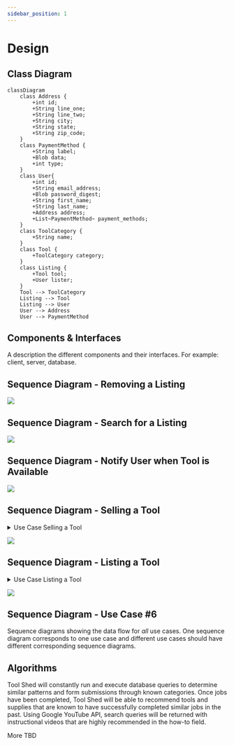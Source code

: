 ```yaml
---
sidebar_position: 1
---
```

# Design

## Class Diagram
```mermaid
classDiagram
    class Address {
        +int id;
        +String line_one;
        +String line_two;
        +String city;
        +String state;
        +String zip_code;
    }
    class PaymentMethod {
        +String label;
        +Blob data;
        +int type;
    }
    class User{
        +int id;
        +String email_address;
        +Blob password_digest;
        +String first_name;
        +String last_name;
        +Address address;
        +List~PaymentMethod~ payment_methods;
    }
    class ToolCategory {
        +String name;
    }
    class Tool {
        +ToolCategory category;
    }
    class Listing {
        +Tool tool;
        +User lister;
    }
    Tool --> ToolCategory
    Listing --> Tool
    Listing --> User
    User --> Address
    User --> PaymentMethod
```

## Components & Interfaces
A description the different components and their interfaces. For example: client, server, database.


## Sequence Diagram - Removing a Listing
[![](https://mermaid.ink/img/pako:eNptksFOGzEQhl9l5BMVJA-wB6QUeqgUqMSGnixVE3vYteIdB8-YKkK8e-2waQPqzfI_3_if3_NqXPJkOiP0XIgd3QYcMk6W0WnKUAAFHoWy5T1mDS7skRViavfrNASG3mUi_qj7Jt-i4haFPqFHMogGHuCOuHyUpck9aZNl1quV8IJKUM9lcX19GVMHfdlOQaVaaSaqB0-sAaNAYtikFKEfycPjw9pyTI3yHdyM5HYCmkCIIDxBqaNBEKgt_F-7GNWyr8iiPfRAmgO91F5SnCORpxLjYW66KF2LYWjDBF4ul5Ypth4Nb_R90nNuxiq1yQfAAUNNjtifButgW1QT38TgduQvvlRgfkbG9HvVkqA5PWnqEZP_YHKGnfI8B9yIPFCvqEUu7n9sfq1-rr6vV1_X387gd3mu_RyAp38fY67MRHnC4OsuvVoGsEZHmsiarh495p01lt9qHRZN_YGd6TQXujJlX5M_7d3pknyo63f3vpvHFX37A8Pq8ZU?type=png)](https://mermaid.live/edit#pako:eNptksFOGzEQhl9l5BMVJA-wB6QUeqgUqMSGnixVE3vYteIdB8-YKkK8e-2waQPqzfI_3_if3_NqXPJkOiP0XIgd3QYcMk6W0WnKUAAFHoWy5T1mDS7skRViavfrNASG3mUi_qj7Jt-i4haFPqFHMogGHuCOuHyUpck9aZNl1quV8IJKUM9lcX19GVMHfdlOQaVaaSaqB0-sAaNAYtikFKEfycPjw9pyTI3yHdyM5HYCmkCIIDxBqaNBEKgt_F-7GNWyr8iiPfRAmgO91F5SnCORpxLjYW66KF2LYWjDBF4ul5Ypth4Nb_R90nNuxiq1yQfAAUNNjtifButgW1QT38TgduQvvlRgfkbG9HvVkqA5PWnqEZP_YHKGnfI8B9yIPFCvqEUu7n9sfq1-rr6vV1_X387gd3mu_RyAp38fY67MRHnC4OsuvVoGsEZHmsiarh495p01lt9qHRZN_YGd6TQXujJlX5M_7d3pknyo63f3vpvHFX37A8Pq8ZU)

## Sequence Diagram - Search for a Listing
[![](https://mermaid.ink/img/pako:eNrVU8lOwzAQ_ZWRT6AuF245VEIqt0DpdkGRkGtPEgvHDl4kqqr_zmRpS6HlDDlZM29zPLNjwkpkCfP4HtEInCpeOF5l5l4E62Dt0WUG6GtOo8lkoG2hzLgMlU5gGTeVCh7aGggXJZqguPZgDays1bAsUcJ6kXYaJ-6IpEaNZAKpLRo2NcbjcytlJH70Vk0NhFbizcPNJoZgTQKLh6fV62o2S2874onQ6A86fal8rfkWHGVrMrX9X72ebR01Dwi5dRVwIztj8O11L1pNeeAb7pH-yTyFeUS3PVoceu2dv_o00AX62hqPR_S58FksXiDhc4e-vB6-zRxrSfnlj-xXXP5Q_PadPWoUNFe2Doom6e6fxO7HkwYaZnl-Sfsbq0dCZtiQVegqriTt4q7hZSyUWGHGEjpKzHnUIWOZ2ROUx2CXWyNYElzEIeueu19dluS0gVRFqWiFH7v9btd8yGpuXqw9YPafkGpRvQ?type=png)](https://mermaid.live/edit#pako:eNrVU8lOwzAQ_ZWRT6AuF245VEIqt0DpdkGRkGtPEgvHDl4kqqr_zmRpS6HlDDlZM29zPLNjwkpkCfP4HtEInCpeOF5l5l4E62Dt0WUG6GtOo8lkoG2hzLgMlU5gGTeVCh7aGggXJZqguPZgDays1bAsUcJ6kXYaJ-6IpEaNZAKpLRo2NcbjcytlJH70Vk0NhFbizcPNJoZgTQKLh6fV62o2S2874onQ6A86fal8rfkWHGVrMrX9X72ebR01Dwi5dRVwIztj8O11L1pNeeAb7pH-yTyFeUS3PVoceu2dv_o00AX62hqPR_S58FksXiDhc4e-vB6-zRxrSfnlj-xXXP5Q_PadPWoUNFe2Doom6e6fxO7HkwYaZnl-Sfsbq0dCZtiQVegqriTt4q7hZSyUWGHGEjpKzHnUIWOZ2ROUx2CXWyNYElzEIeueu19dluS0gVRFqWiFH7v9btd8yGpuXqw9YPafkGpRvQ)

## Sequence Diagram - Notify User when Tool is Available
[![](https://mermaid.ink/img/pako:eNq1VD1v2zAQ_SsXTjYaD101ZGiy1S0aKx4KGChO5EkiTJEqP2wIaf57T5Rs2HULdGg1CJR4fO_du-O9CukUiUIE-p7ISnrS2Hjsdhb4QRmdh20gP3336KOWukcbwQAGWLtGWyilJ7K3IWoMecKIFQa63a7G7Q_eHc_403vkg9XDwzswBZSp6nQMYDITEymyUaMJ4Cy8OGegbEnBdrM-S9YHjHSh2sAqoylGe17DcyI_wOKxJbkPHC-TRzmAq285lhNA5Qn3oOs53ccLEegJtJXOe5IRFp6i13RAAzpAsiFJSSHUycxIZzlZXjED1qgN5_ADXlgYNqhnL8mqaaFyBqvsB2ewodA7GwgWm4mPD5dnKjMsL_NezVTZVZ1L1nD8iePacqjmQGn06M6iSjE6WzCljd9Gu0-WZOwZWunQGxzCVI8xlA34gg39Cb13fTJcpAC18x2gVSfCkMt9yXFdt2s_qms__jKXsnVH2Fo8sO1YGcqyw_LfkgYy3BGzJe__b0KfXdT1AB39rjj5BHfn2CYBeu-6nhv1I1HPvgMNBC7FO_jqEhy1MVAR2BFPc5McW7IQW-4ao0PUtslt3Ssunbpjslk8_XLpxL3oyHeoFQ-W1zFoJ2JLHe1EwUuFfr8TO_vGcZiiKwcrRRF9onsxgc9DSBQ13zH-S0rzIPo0Tao8sN5-AiiKg38?type=png)](https://mermaid.live/edit#pako:eNq1VD1v2zAQ_SsXTjYaD101ZGiy1S0aKx4KGChO5EkiTJEqP2wIaf57T5Rs2HULdGg1CJR4fO_du-O9CukUiUIE-p7ISnrS2Hjsdhb4QRmdh20gP3336KOWukcbwQAGWLtGWyilJ7K3IWoMecKIFQa63a7G7Q_eHc_403vkg9XDwzswBZSp6nQMYDITEymyUaMJ4Cy8OGegbEnBdrM-S9YHjHSh2sAqoylGe17DcyI_wOKxJbkPHC-TRzmAq285lhNA5Qn3oOs53ccLEegJtJXOe5IRFp6i13RAAzpAsiFJSSHUycxIZzlZXjED1qgN5_ADXlgYNqhnL8mqaaFyBqvsB2ewodA7GwgWm4mPD5dnKjMsL_NezVTZVZ1L1nD8iePacqjmQGn06M6iSjE6WzCljd9Gu0-WZOwZWunQGxzCVI8xlA34gg39Cb13fTJcpAC18x2gVSfCkMt9yXFdt2s_qms__jKXsnVH2Fo8sO1YGcqyw_LfkgYy3BGzJe__b0KfXdT1AB39rjj5BHfn2CYBeu-6nhv1I1HPvgMNBC7FO_jqEhy1MVAR2BFPc5McW7IQW-4ao0PUtslt3Ssunbpjslk8_XLpxL3oyHeoFQ-W1zFoJ2JLHe1EwUuFfr8TO_vGcZiiKwcrRRF9onsxgc9DSBQ13zH-S0rzIPo0Tao8sN5-AiiKg38)

## Sequence Diagram - Selling a Tool

<details><summary>Use Case Selling a Tool</summary>
A homeowner wants to list a tool to sell it as they no longer need it anymore and for other users to be able to purchase it.

1. The user enters the URL.

2. The user enters their username and password.

3. The user clicks on the (button: LOGIN).

4. The user is brought to the homepage.

5. The user clicks on the (button: LIST_TOOL) and completes the following fields.

Name of tool

Zip Code: #####

Type of tool (Electric, Battery, Wireless, etc.)

Type of Listing (Sell or For Rent)

6. The user clicks on the (button: INSERT_IMAGE) to upload an image of the tool.

7. The user then clicks the (button: SUBMIT) to add tool to a listing.

8. The user sees a list of tools being sold after clicking submit.

9. The user can click the (button: LIST_TOOL) to list another tool if they want to.

10. The user clicks on the (button: LOG_OFF) to log off account.

11. The user exits the website.


</details>  

[![](https://mermaid.ink/img/pako:eNp1VMtu4zAM_BVCl90F2h_woZe2WSwQIEAeNwGFbNGpUFlyJapdo-i_L2W7rpJsbjJnSA6pkT9E4zWKSkR8TegafDDqGFQnHRmyCDu01rgjKNh7b6VTDfkACVSEQ8QgXa8Cmcb0yhHUOVwH_36BxIxw9O0c0BnQilStIo7lzZsihCRdgtu7O6greHSEAQ7bdYHX0tUjHr9w64_GgXGtD50i413BjtLFka0ruH_G5gVMC4n1AP41kWJB1Xy2BIYVzxNquJ0bHcqMOIXrOTy2j9wfYmoajLFN1g7Soc1zndXQHqP7QVOtstRjCLzejtPVEccRM5Aq2IcB1FEZngqdLpZzb03zwltPRN7Bz_Wf3f5pv9msfxUL2ua7ZdHAu4GFAf3Y47t5QEqBv88Z3yoeTOytGi4pixz2CzaU73r2TQQaegTfguVZOXRNV87Ih66UtJ0l5Tj8V8mUkZaMlbE2gk80I0uzHe9tKbS4YYpmA0IbfDfh5KFm07DTUZd3l5_A6AytUWfWPBK7QWPpoMudOny3A6SeO3Hq9Q3rr7muUc8vfr35_bRZrWYDlKVGp7FaduaRC_m2PZF5Kro--eLXJ25Eh_ySjOafw4d0AFLQM3YoRcVHja1KlqSQ7pOpKpHfDa4RFYWEN2JSP_9LRNUqfgWf_wDNxYKy?type=png)](https://mermaid.live/edit#pako:eNp1VMtu4zAM_BVCl90F2h_woZe2WSwQIEAeNwGFbNGpUFlyJapdo-i_L2W7rpJsbjJnSA6pkT9E4zWKSkR8TegafDDqGFQnHRmyCDu01rgjKNh7b6VTDfkACVSEQ8QgXa8Cmcb0yhHUOVwH_36BxIxw9O0c0BnQilStIo7lzZsihCRdgtu7O6greHSEAQ7bdYHX0tUjHr9w64_GgXGtD50i413BjtLFka0ruH_G5gVMC4n1AP41kWJB1Xy2BIYVzxNquJ0bHcqMOIXrOTy2j9wfYmoajLFN1g7Soc1zndXQHqP7QVOtstRjCLzejtPVEccRM5Aq2IcB1FEZngqdLpZzb03zwltPRN7Bz_Wf3f5pv9msfxUL2ua7ZdHAu4GFAf3Y47t5QEqBv88Z3yoeTOytGi4pixz2CzaU73r2TQQaegTfguVZOXRNV87Ih66UtJ0l5Tj8V8mUkZaMlbE2gk80I0uzHe9tKbS4YYpmA0IbfDfh5KFm07DTUZd3l5_A6AytUWfWPBK7QWPpoMudOny3A6SeO3Hq9Q3rr7muUc8vfr35_bRZrWYDlKVGp7FaduaRC_m2PZF5Kro--eLXJ25Eh_ySjOafw4d0AFLQM3YoRcVHja1KlqSQ7pOpKpHfDa4RFYWEN2JSP_9LRNUqfgWf_wDNxYKy)

## Sequence Diagram - Listing a Tool
<details><summary>Use Case Listing a Tool</summary>
The user would like to rent out tools that they are not currently using to earn some extra money.

1. The user navigates to (URL:TBD) and enters their username and password followed by clicking the (button: LOGIN).

2. The user clicks on the (button: LIST_TOOL) and completes the following fields.

    - Name of Tool

    - Zip Code: #####

    - Type of Tool (Electric, Battery, Wireless, etc.)

    - Type of Listing (For Rent)

    - Price (Price per hour/day/week)

3. The user clicks on the (button: INSERT_IMAGE) to upload images of the tool.

4. The user clicks the (button: SUBMIT) to add tool to the list of tools for rent.

5. The user is brought to the local listings menu once submission is successful.

6. The user clicks on the (button: LIST_TOOL) to repeat the process for as many tools as they would like to list for rent.

7. The user can then close the website or click the (button: LOG_OFF).


</details>  

[![](https://mermaid.ink/img/pako:eNqlVsFy2yAQ_RWGa52MHNmeSoccOrlkJr007aWjC4a1wwSBC8ipm8m_dwFZlhxnYiU-wYp97Nu3u-aZciOAltTBnwY0hxvJ1pbVlWbcG0ssaA-20gR_aJFb5mFgTOuL6-sv36x5cmBLEi2OSE1-_bg7cm0PJWu7Cc73YLfB14YwnHfkwdSwYWsg3pAlEGWYAHEElpySMa0R6oZ5tmQOSoJIVkIPSuCnI4j96WTe7y4Q5xCRb6w-iSLgDZw2GETpktK5Szcg08Po09mnBiFShkv0WmNK2wSRlbF1wBLSbRTbgSBGkwZdiOMWQL9CH2S-U62LbyWVipqla6QOFzAvjT5PwUO6OMgtZj3E4rpwUUUERtiPSYjBJHIJ5GNKbpmS4jXCGBVdwzk4t2pUJ0ekO1rMVrauLMbKxZXkj47cScztT2MUWTbej9eqbbYDzCGWsRINMT7Xa29ijdEqdNlpaqNlehfmPLVuNe48ua0DqfMFOxXPAKo2gqmxMcV26ro-pJhoCMXN7C62a2DMcIWcmRZ7Dq5Z1tKPqzMHWgxGAX8A_kjkijCl0tU4yUIs54z4PgmG7bjxOPy4lchPMnKWwsehpbkZmQWwE7X7ThOkWotMAj1jcS7gjJaghBvdBSmmjlpEdXKtT2h8ZhNoeIp6IlrUs5W33brPtUZvJqYUxnLpPr9_0aB6evb-M6PSVdsrdEJrwL8mKfDV8hxsFfUPUENFS1wKZh8rWukXPMcab-53mtNyxZSDCW02mMz9E6ezgpD41Pme3kHxOTShG6Z_G4NnvG0gbmn5TP_S8iq7uiy-5lmWL_KimE2LCd2hFY2L-ddZvphnsyIvpouXCf0XAbLLYjrNZ_Msm2f5fJZls5f_heo-HQ?type=png)](https://mermaid.live/edit#pako:eNqlVsFy2yAQ_RWGa52MHNmeSoccOrlkJr007aWjC4a1wwSBC8ipm8m_dwFZlhxnYiU-wYp97Nu3u-aZciOAltTBnwY0hxvJ1pbVlWbcG0ssaA-20gR_aJFb5mFgTOuL6-sv36x5cmBLEi2OSE1-_bg7cm0PJWu7Cc73YLfB14YwnHfkwdSwYWsg3pAlEGWYAHEElpySMa0R6oZ5tmQOSoJIVkIPSuCnI4j96WTe7y4Q5xCRb6w-iSLgDZw2GETpktK5Szcg08Po09mnBiFShkv0WmNK2wSRlbF1wBLSbRTbgSBGkwZdiOMWQL9CH2S-U62LbyWVipqla6QOFzAvjT5PwUO6OMgtZj3E4rpwUUUERtiPSYjBJHIJ5GNKbpmS4jXCGBVdwzk4t2pUJ0ekO1rMVrauLMbKxZXkj47cScztT2MUWTbej9eqbbYDzCGWsRINMT7Xa29ijdEqdNlpaqNlehfmPLVuNe48ua0DqfMFOxXPAKo2gqmxMcV26ro-pJhoCMXN7C62a2DMcIWcmRZ7Dq5Z1tKPqzMHWgxGAX8A_kjkijCl0tU4yUIs54z4PgmG7bjxOPy4lchPMnKWwsehpbkZmQWwE7X7ThOkWotMAj1jcS7gjJaghBvdBSmmjlpEdXKtT2h8ZhNoeIp6IlrUs5W33brPtUZvJqYUxnLpPr9_0aB6evb-M6PSVdsrdEJrwL8mKfDV8hxsFfUPUENFS1wKZh8rWukXPMcab-53mtNyxZSDCW02mMz9E6ezgpD41Pme3kHxOTShG6Z_G4NnvG0gbmn5TP_S8iq7uiy-5lmWL_KimE2LCd2hFY2L-ddZvphnsyIvpouXCf0XAbLLYjrNZ_Msm2f5fJZls5f_heo-HQ)

## Sequence Diagram - Use Case #6
Sequence diagrams showing the data flow for _all_ use cases. One sequence diagram corresponds to one use case and different use cases should have different corresponding sequence diagrams.

## Algorithms
Tool Shed will constantly run and execute database queries to determine similar patterns and form submissions through known categories. Once jobs have been completed, Tool Shed will be able to recommend tools and supplies that are known to have successfully completed similar jobs in the past. Using Google YouTube API, search queries will be returned with instructional videos that are highly recommended in the how-to field. 

More TBD 

